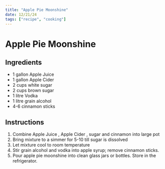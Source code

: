 ```yaml
---
title: "Apple Pie Moonshine"
date: 12/21/24
tags: ["recipe", "cooking"]
---
```


# Apple Pie Moonshine

## Ingredients
- 1 gallon Apple Juice
- 1 gallon Apple Cider 
- 2 cups white sugar
- 2 cups brown sugar
- 1 litre Vodka
- 1 litre grain alcohol
- 4-6 cinnamon sticks


## Instructions
1. Combine Apple Juice , Apple Cider , sugar and cinnamon into large pot 
2. Bring mixture to a simmer for 5-10 till sugar is dissolved 
3. Let mixture cool to room temperature 
4. Stir grain alcohol and vodka into apple syrup; remove cinnamon sticks.
5. Pour apple pie moonshine into clean glass jars or bottles. Store in the refrigerator. 

